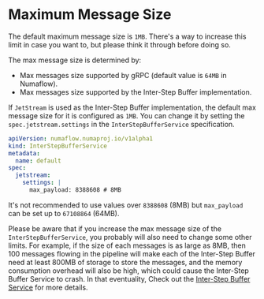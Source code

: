 # Maximum Message Size

The default maximum message size is `1MB`. There's a way to increase this limit in case you want to, but please think it through before doing so.

The max message size is determined by:

- Max messages size supported by gRPC (default value is `64MB` in Numaflow).
- Max messages size supported by the Inter-Step Buffer implementation.

If `JetStream` is used as the Inter-Step Buffer implementation, the default max message size for it is configured as `1MB`. You can change it by setting the `spec.jetstream.settings` in the `InterStepBufferService` specification.

```yaml
apiVersion: numaflow.numaproj.io/v1alpha1
kind: InterStepBufferService
metadata:
  name: default
spec:
  jetstream:
    settings: |
      max_payload: 8388608 # 8MB
```

It's not recommended to use values over `8388608` (8MB) but `max_payload` can be set up to `67108864` (64MB).

Please be aware that if you increase the max message size of the `InterStepBufferService`, you probably will also need to change some other limits. For example, if the size of each messages is as large as 8MB, then 100 messages flowing in the pipeline will make each of the Inter-Step Buffer need at least 800MB of storage to store the messages, and the memory consumption overhead will also be high, which could cause the Inter-Step Buffer Service to crash. In that eventuality, Check out the [Inter-Step Buffer Service](../../../core-concepts/inter-step-buffer-service.md#buffer-configuration) for more details.
